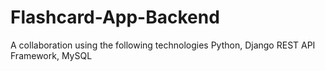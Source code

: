 # Flashcard-App-Backend
A collaboration using the following technologies Python, Django REST API Framework, MySQL
